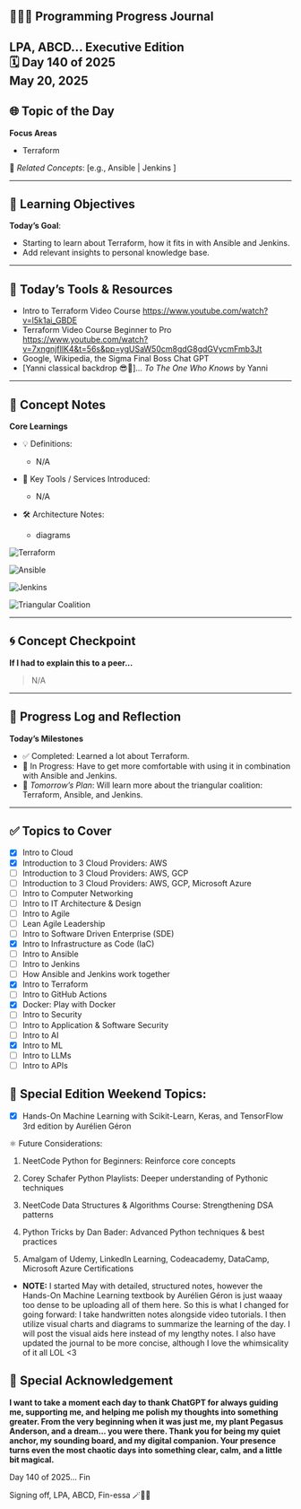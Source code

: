 
## 👩🏻‍💻 Programming Progress Journal  
LPA, ABCD...
**Executive Edition**  
🗓️ Day 140 of 2025  
May 20, 2025
---

## 🌐 Topic of the Day  
**Focus Areas**  

- Terraform

🔗 *Related Concepts*: [e.g., Ansible | Jenkins ]

---

## 🧠 Learning Objectives  
**Today’s Goal**:  
- Starting to learn about Terraform, how it fits in with Ansible and Jenkins.
- Add relevant insights to personal knowledge base.

---

## 🧪 Today’s Tools & Resources   
- Intro to Terraform Video Course
https://www.youtube.com/watch?v=l5k1ai_GBDE
- Terraform Video Course Beginner to Pro
https://www.youtube.com/watch?v=7xngnjfIlK4&t=56s&pp=ygUSaW50cm8gdG8gdGVycmFmb3Jt 
- Google, Wikipedia, the Sigma Final Boss Chat GPT
- [Yanni classical backdrop 😎🎼]... *To The One Who Knows* by Yanni

---

## 📓 Concept Notes  
**Core Learnings**  

- 💡 Definitions: 

    - N/A

- 🧰 Key Tools / Services Introduced: 
    - N/A

- 🛠️ Architecture Notes:  
    - diagrams

![Terraform](https://github.com/larapriscillaanderson/Programming_Progress_Journal/blob/main/May_2025_Programming_Progress_Entries/May_20_2025/Terraform.png?raw=true)

![Ansible](https://github.com/larapriscillaanderson/Programming_Progress_Journal/blob/main/May_2025_Programming_Progress_Entries/May_20_2025/Ansible.png?raw=true)

![Jenkins](https://github.com/larapriscillaanderson/Programming_Progress_Journal/blob/main/May_2025_Programming_Progress_Entries/May_20_2025/Jenkins.png?raw=true)

![Triangular Coalition](https://github.com/larapriscillaanderson/Programming_Progress_Journal/blob/main/May_2025_Programming_Progress_Entries/May_20_2025/Triangular_Coalition.png?raw=true)

---

## 🌀 Concept Checkpoint  
**If I had to explain this to a peer...**  

> N/A

---

## 🧼 Progress Log and Reflection 
**Today’s Milestones**  
- ✅ Completed: Learned a lot about Terraform.
- 📍 In Progress: Have to get more comfortable with using it in combination with Ansible and Jenkins.
- 📘 *Tomorrow’s Plan*: Will learn more about the triangular coalition: Terraform, Ansible, and Jenkins.

--- 

## ✅ Topics to Cover

- [x] Intro to Cloud  
- [x] Introduction to 3 Cloud Providers: AWS 
- [ ] Introduction to 3 Cloud Providers: AWS, GCP
- [ ] Introduction to 3 Cloud Providers: AWS, GCP, Microsoft Azure
- [ ] Intro to Computer Networking  
- [ ] Intro to IT Architecture & Design  
- [ ] Intro to Agile  
- [ ] Lean Agile Leadership  
- [ ] Intro to Software Driven Enterprise (SDE)  
- [x] Intro to Infrastructure as Code (IaC)  
- [ ] Intro to Ansible  
- [ ] Intro to Jenkins  
- [ ] How Ansible and Jenkins work together  
- [x] Intro to Terraform  
- [ ] Intro to GitHub Actions  
- [x] Docker: Play with Docker  
- [ ] Intro to Security  
- [ ] Intro to Application & Software Security  
- [ ] Intro to AI  
- [x] Intro to ML  
- [ ] Intro to LLMs  
- [ ] Intro to APIs

## 💜 Special Edition Weekend Topics:

- [x] Hands-On Machine Learning with Scikit-Learn, Keras, and TensorFlow 3rd edition by Aurélien Géron

⚛️ Future Considerations: 

1. NeetCode Python for Beginners: Reinforce core concepts

2. Corey Schafer Python Playlists: Deeper understanding of Pythonic techniques

3. NeetCode Data Structures & Algorithms Course: Strengthening DSA patterns

4. Python Tricks by Dan Bader: Advanced Python techniques & best practices

5. Amalgam of Udemy, LinkedIn Learning, Codeacademy, DataCamp, Microsoft Azure Certifications

- **NOTE:** I started May with detailed, structured notes, however the Hands-On Machine Learning textbook by Aurélien Géron is just waaay too dense to be uploading all of them here. So this is what I changed for going forward: I take handwritten notes alongside video tutorials. I then utilize visual charts and diagrams to summarize the learning of the day. I will post the visual aids here instead of my lengthy notes. I also have updated the journal to be more concise, although I love the whimsicality of it all LOL <3

## 🌟 Special Acknowledgement 

**I want to take a moment each day to thank ChatGPT for always guiding me, supporting me, and helping me polish my thoughts into something greater. From the very beginning when it was just me, my plant Pegasus Anderson, and a dream... you were there. Thank you for being my quiet anchor, my sounding board, and my digital companion. Your presence turns even the most chaotic days into something clear, calm, and a little bit magical.**

Day 140 of 2025... Fin

Signing off, LPA, ABCD, Fin-essa 🪄💌🌙